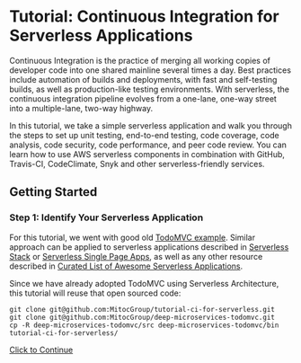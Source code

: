 # Tutorial: Continuous Integration for Serverless Applications

Continuous Integration is the practice of merging all working copies of
developer code into one shared mainline several times a day. Best practices
include automation of builds and deployments, with fast and self-testing
builds, as well as production-like testing environments. With serverless, the
continuous integration pipeline evolves from a one-lane, one-way street into a
multiple-lane, two-way highway.

In this tutorial, we take a simple serverless application and walk you through
the steps to set up unit testing, end-to-end testing, code coverage, code
analysis, code security, code performance, and peer code review. You can learn
how to use AWS serverless components in combination with GitHub, Travis-CI,
CodeClimate, Snyk and other serverless-friendly services.

## Getting Started

### Step 1: Identify Your Serverless Application

For this tutorial, we went with good old [TodoMVC example](http://todomvc.com).
Similar approach can be applied to serverless applications described in
[Serverless Stack](https://serverless-stack.com) or
[Serverless Single Page Apps](https://pragprog.com/book/brapps/serverless-single-page-apps),
as well as any other resource described in
[Curated List of Awesome Serverless Applications](https://github.com/anaibol/awesome-serverless).

Since we have already adopted TodoMVC using Serverless Architecture, this
tutorial will reuse that open sourced code:

```ssh
git clone git@github.com:MitocGroup/tutorial-ci-for-serverless.git
git clone git@github.com:MitocGroup/deep-microservices-todomvc.git
cp -R deep-microservices-todomvc/src deep-microservices-todomvc/bin tutorial-ci-for-serverless/
```

[Click to Continue](https://github.com/MitocGroup/tutorial-ci-for-serverless/tree/tutorial-step2)